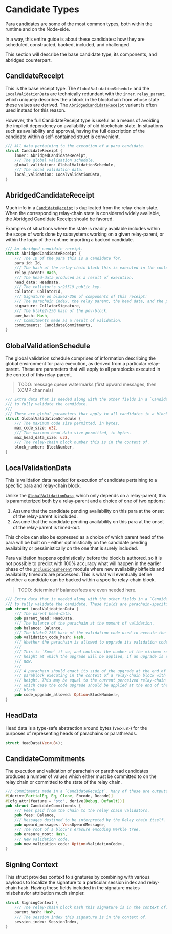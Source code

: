 # Candidate Types

Para candidates are some of the most common types, both within the runtime and on the Node-side.

In a way, this entire guide is about these candidates: how they are scheduled, constructed, backed, included, and challenged.

This section will describe the base candidate type, its components, and abridged counterpart.

## CandidateReceipt

This is the base receipt type. The `GlobalValidationSchedule` and the `LocalValidationData` are technically redundant with the `inner.relay_parent`, which uniquely describes the a block in the blockchain from whose state these values are derived. The [`AbridgedCandidateReceipt`](#abridgedcandidatereceipt) variant is often used instead for this reason.

However, the full CandidateReceipt type is useful as a means of avoiding the implicit dependency on availability of old blockchain state. In situations such as availability and approval, having the full description of the candidate within a self-contained struct is convenient.

```rust
/// All data pertaining to the execution of a para candidate.
struct CandidateReceipt {
	inner: AbridgedCandidateReceipt,
	/// The global validation schedule.
	global_validation: GlobalValidationSchedule,
	/// The local validation data.
	local_validation: LocalValidationData,
}
```

## AbridgedCandidateReceipt

Much info in a [`CandidateReceipt`](#candidatereceipt) is duplicated from the relay-chain state. When the corresponding relay-chain state is considered widely available, the Abridged Candidate Receipt should be favored.

Examples of situations where the state is readily available includes within the scope of work done by subsystems working on a given relay-parent, or within the logic of the runtime importing a backed candidate.

```rust
/// An abridged candidate-receipt.
struct AbridgedCandidateReceipt {
	/// The ID of the para this is a candidate for.
	para_id: Id,
	/// The hash of the relay-chain block this is executed in the context of.
	relay_parent: Hash,
	/// The head-data produced as a result of execution.
	head_data: HeadData,
	/// The collator's sr25519 public key.
	collator: CollatorId,
	/// Signature on blake2-256 of components of this receipt:
	/// The parachain index, the relay parent, the head data, and the pov_hash.
	signature: CollatorSignature,
	/// The blake2-256 hash of the pov-block.
	pov_hash: Hash,
	/// Commitments made as a result of validation.
	commitments: CandidateCommitments,
}
```

## GlobalValidationSchedule

The global validation schedule comprises of information describing the global environment for para execution, as derived from a particular relay-parent. These are parameters that will apply to all parablocks executed in the context of this relay-parent.

> TODO: message queue watermarks (first upward messages, then XCMP channels)

```rust
/// Extra data that is needed along with the other fields in a `CandidateReceipt`
/// to fully validate the candidate.
///
/// These are global parameters that apply to all candidates in a block.
struct GlobalValidationSchedule {
	/// The maximum code size permitted, in bytes.
	max_code_size: u32,
	/// The maximum head-data size permitted, in bytes.
	max_head_data_size: u32,
	/// The relay-chain block number this is in the context of.
	block_number: BlockNumber,
}
```

## LocalValidationData

This is validation data needed for execution of candidate pertaining to a specific para and relay-chain block.

Unlike the [`GlobalValidationData`](#globalvalidationdata), which only depends on a relay-parent, this is parameterized both by a relay-parent and a choice of one of two options:
  1. Assume that the candidate pending availability on this para at the onset of the relay-parent is included.
  1. Assume that the candidate pending availability on this para at the onset of the relay-parent is timed-out.

This choice can also be expressed as a choice of which parent head of the para will be built on - either optimistically on the candidate pending availability or pessimistically on the one that is surely included.

Para validation happens optimistically before the block is authored, so it is not possible to predict with 100% accuracy what will happen in the earlier phase of the [`InclusionInherent`](/runtime/inclusioninherent.html) module where new availability bitfields and availability timeouts are processed. This is what will eventually define whether a candidate can be backed within a specific relay-chain block.

> TODO: determine if balance/fees are even needed here.

```rust
/// Extra data that is needed along with the other fields in a `CandidateReceipt`
/// to fully validate the candidate. These fields are parachain-specific.
pub struct LocalValidationData {
	/// The parent head-data.
	pub parent_head: HeadData,
	/// The balance of the parachain at the moment of validation.
	pub balance: Balance,
	/// The blake2-256 hash of the validation code used to execute the candidate.
	pub validation_code_hash: Hash,
	/// Whether the parachain is allowed to upgrade its validation code.
	///
	/// This is `Some` if so, and contains the number of the minimum relay-chain
	/// height at which the upgrade will be applied, if an upgrade is signaled
	/// now.
	///
	/// A parachain should enact its side of the upgrade at the end of the first
	/// parablock executing in the context of a relay-chain block with at least this
	/// height. This may be equal to the current perceived relay-chain block height, in
	/// which case the code upgrade should be applied at the end of the signaling
	/// block.
	pub code_upgrade_allowed: Option<BlockNumber>,
}
```

## HeadData

Head data is a type-safe abstraction around bytes (`Vec<u8>`) for the purposes of representing heads of parachains or parathreads.

```rust
struct HeadData(Vec<u8>);
```

## CandidateCommitments

The execution and validation of parachain or parathread candidates produces a number of values which either must be committed to on the relay chain or committed to the state of the relay chain.

```rust
/// Commitments made in a `CandidateReceipt`. Many of these are outputs of validation.
#[derive(PartialEq, Eq, Clone, Encode, Decode)]
#[cfg_attr(feature = "std", derive(Debug, Default))]
pub struct CandidateCommitments {
	/// Fees paid from the chain to the relay chain validators.
	pub fees: Balance,
	/// Messages destined to be interpreted by the Relay chain itself.
	pub upward_messages: Vec<UpwardMessage>,
	/// The root of a block's erasure encoding Merkle tree.
	pub erasure_root: Hash,
	/// New validation code.
	pub new_validation_code: Option<ValidationCode>,
}
```

## Signing Context

This struct provides context to signatures by combining with various payloads to localize the signature to a particular session index and relay-chain hash. Having these fields included in the signature makes misbehavior attribution much simpler.

```rust
struct SigningContext {
	/// The relay-chain block hash this signature is in the context of.
	parent_hash: Hash,
	/// The session index this signature is in the context of.
	session_index: SessionIndex,
}
```
